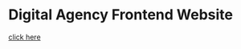 # Digital Agency Frontend Website
[click here](https://akshitadanewala.github.io/Digital-Agency-frontend-website/)

